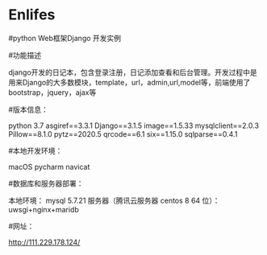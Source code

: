 # Enlifes
#python Web框架Django 开发实例

#功能描述

django开发的日记本，包含登录注册，日记添加查看和后台管理。开发过程中是用来Django的大多数模块，template，url，admin,url,model等，前端使用了bootstrap，jquery，ajax等

#版本信息：

python 3.7
asgiref==3.3.1
Django==3.1.5
image==1.5.33
mysqlclient==2.0.3
Pillow==8.1.0
pytz==2020.5
qrcode==6.1
six==1.15.0
sqlparse==0.4.1

#本地开发环境：

 macOS pycharm  navicat

#数据库和服务器部署：

本地环境： mysql 5.7.21
服务器（腾讯云服务器 centos 8 64 位）： uwsgi+nginx+maridb 

#网址：

http://111.229.178.124/